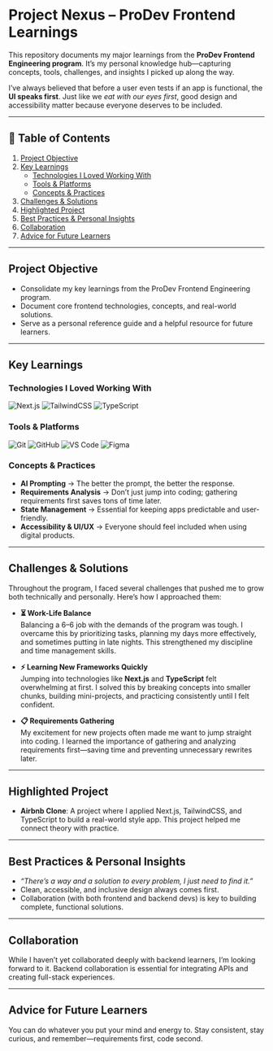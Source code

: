 # Project Nexus – ProDev Frontend Learnings

This repository documents my major learnings from the **ProDev Frontend Engineering program**. It’s my personal knowledge hub—capturing concepts, tools, challenges, and insights I picked up along the way.

I’ve always believed that before a user even tests if an app is functional, the **UI speaks first**. Just like we _eat with our eyes first_, good design and accessibility matter because everyone deserves to be included.

---

## 📑 Table of Contents

1. [Project Objective](#project-objective)
2. [Key Learnings](#key-learnings)
   - [Technologies I Loved Working With](#technologies-i-loved-working-with)
   - [Tools & Platforms](#tools--platforms)
   - [Concepts & Practices](#concepts--practices)
3. [Challenges & Solutions](#challenges--solutions)
4. [Highlighted Project](#highlighted-project)
5. [Best Practices & Personal Insights](#best-practices--personal-insights)
6. [Collaboration](#collaboration)
7. [Advice for Future Learners](#advice-for-future-learners)

---

## Project Objective

- Consolidate my key learnings from the ProDev Frontend Engineering program.
- Document core frontend technologies, concepts, and real-world solutions.
- Serve as a personal reference guide and a helpful resource for future learners.

---

## Key Learnings

### Technologies I Loved Working With

![Next.js](https://img.shields.io/badge/Next.js-000000?style=for-the-badge&logo=nextdotjs&logoColor=white)
![TailwindCSS](https://img.shields.io/badge/Tailwind_CSS-38B2AC?style=for-the-badge&logo=tailwind-css&logoColor=white)
![TypeScript](https://img.shields.io/badge/TypeScript-3178C6?style=for-the-badge&logo=typescript&logoColor=white)

### Tools & Platforms

![Git](https://img.shields.io/badge/Git-F05032?style=for-the-badge&logo=git&logoColor=white)
![GitHub](https://img.shields.io/badge/GitHub-181717?style=for-the-badge&logo=github&logoColor=white)
![VS Code](https://img.shields.io/badge/VS_Code-007ACC?style=for-the-badge&logo=visual-studio-code&logoColor=white)
![Figma](https://img.shields.io/badge/Figma-F24E1E?style=for-the-badge&logo=figma&logoColor=white)

### Concepts & Practices

- **AI Prompting** → The better the prompt, the better the response.
- **Requirements Analysis** → Don’t just jump into coding; gathering requirements first saves tons of time later.
- **State Management** → Essential for keeping apps predictable and user-friendly.
- **Accessibility & UI/UX** → Everyone should feel included when using digital products.

---

## Challenges & Solutions

Throughout the program, I faced several challenges that pushed me to grow both technically and personally. Here’s how I approached them:

- **⏳ Work-Life Balance**  
  Balancing a 6–6 job with the demands of the program was tough. I overcame this by prioritizing tasks, planning my days more effectively, and sometimes putting in late nights. This strengthened my discipline and time management skills.

- **⚡ Learning New Frameworks Quickly**  
  Jumping into technologies like **Next.js** and **TypeScript** felt overwhelming at first. I solved this by breaking concepts into smaller chunks, building mini-projects, and practicing consistently until I felt confident.

- **📋 Requirements Gathering**  
  My excitement for new projects often made me want to jump straight into coding. I learned the importance of gathering and analyzing requirements first—saving time and preventing unnecessary rewrites later.

---

## Highlighted Project

- **Airbnb Clone**: A project where I applied Next.js, TailwindCSS, and TypeScript to build a real-world style app. This project helped me connect theory with practice.

---

## Best Practices & Personal Insights

- _“There’s a way and a solution to every problem, I just need to find it.”_
- Clean, accessible, and inclusive design always comes first.
- Collaboration (with both frontend and backend devs) is key to building complete, functional solutions.

---

## Collaboration

While I haven’t yet collaborated deeply with backend learners, I’m looking forward to it. Backend collaboration is essential for integrating APIs and creating full-stack experiences.

---

## Advice for Future Learners

You can do whatever you put your mind and energy to. Stay consistent, stay curious, and remember—requirements first, code second.
